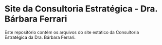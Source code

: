 # Site da Consultoria Estratégica - Dra. Bárbara Ferrari

Este repositório contém os arquivos do site estático da Consultoria Estratégica da Dra. Bárbara Ferrari.

